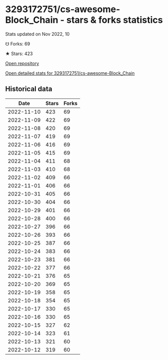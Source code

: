 # 3293172751/cs-awesome-Block_Chain - stars & forks statistics

Stats updated on Nov 2022, 10

☋ Forks: 69

★ Stars: 423

[Open repository](https://github.com/3293172751/cs-awesome-Block_Chain)

[Open detailed stats for 3293172751/cs-awesome-Block_Chain](https://reviewgithub.com/rep/3293172751/cs-awesome-Block_Chain)

## Historical data
| Date | Stars | Forks |
|------|-------|-------|
| 2022-11-10 | 423 | 69 | 
| 2022-11-09 | 422 | 69 | 
| 2022-11-08 | 420 | 69 | 
| 2022-11-07 | 419 | 69 | 
| 2022-11-06 | 416 | 69 | 
| 2022-11-05 | 415 | 69 | 
| 2022-11-04 | 411 | 68 | 
| 2022-11-03 | 410 | 68 | 
| 2022-11-02 | 409 | 66 | 
| 2022-11-01 | 406 | 66 | 
| 2022-10-31 | 405 | 66 | 
| 2022-10-30 | 404 | 66 | 
| 2022-10-29 | 401 | 66 | 
| 2022-10-28 | 400 | 66 | 
| 2022-10-27 | 396 | 66 | 
| 2022-10-26 | 393 | 66 | 
| 2022-10-25 | 387 | 66 | 
| 2022-10-24 | 383 | 66 | 
| 2022-10-23 | 381 | 66 | 
| 2022-10-22 | 377 | 66 | 
| 2022-10-21 | 376 | 65 | 
| 2022-10-20 | 369 | 65 | 
| 2022-10-19 | 358 | 65 | 
| 2022-10-18 | 354 | 65 | 
| 2022-10-17 | 330 | 65 | 
| 2022-10-16 | 330 | 65 | 
| 2022-10-15 | 327 | 62 | 
| 2022-10-14 | 323 | 61 | 
| 2022-10-13 | 321 | 60 | 
| 2022-10-12 | 319 | 60 | 

